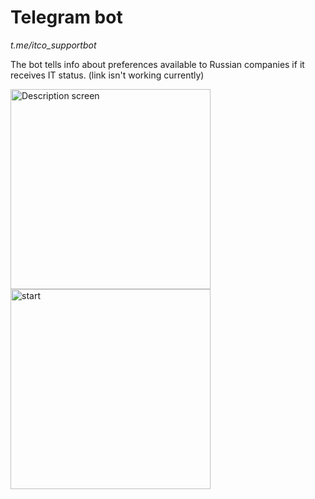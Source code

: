 # Telegram bot
*t.me/itco_supportbot*

The bot tells info about preferences available to Russian companies if it receives IT status.
(link isn't working currently)

<img width="320" alt="Description screen" src="https://user-images.githubusercontent.com/33777975/176602420-b7c99373-9368-470b-a36d-1cb0efb7650b.png"><img width="320" alt="start" src="https://user-images.githubusercontent.com/33777975/176602643-016ac2c1-c684-4eec-bd42-8bc06fe49368.png">
